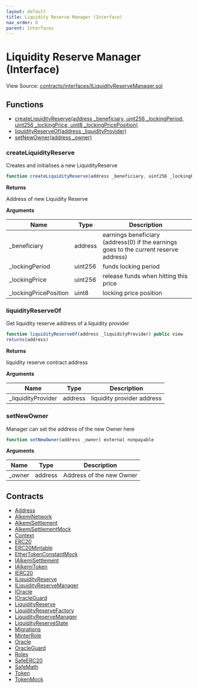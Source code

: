 ```yaml
---
layout: default
title: Liquidity Reserve Manager (Interface)
nav_order: 6
parent: Interfaces
---
```


# Liquidity Reserve Manager (Interface)

View Source: [contracts/interfaces/ILiquidityReserveManager.sol](../contracts/interfaces/ILiquidityReserveManager.sol)


## Functions

- [createLiquidityReserve(address _beneficiary, uint256 _lockingPeriod, uint256 _lockingPrice, uint8 _lockingPricePosition)](#createliquidityreserve)
- [liquidityReserveOf(address _liquidityProvider)](#liquidityreserveof)
- [setNewOwner(address _owner)](#setnewowner)

### createLiquidityReserve

Creates and initialises a new LiquidityReserve

```js
function createLiquidityReserve(address _beneficiary, uint256 _lockingPeriod, uint256 _lockingPrice, uint8 _lockingPricePosition) external nonpayable
```

**Returns**

Address of new Liquidity Reserve

**Arguments**

| Name        | Type           | Description  |
| ------------- |------------- | -----|
| _beneficiary | address | earnings beneficiary (address(0) if the earnings goes to the current reserve address) |
| _lockingPeriod | uint256 | funds locking period |
| _lockingPrice | uint256 | release funds when hitting this price |
| _lockingPricePosition | uint8 | locking price position |

### liquidityReserveOf

Get liquidity reserve address of a liquidity provider

```js
function liquidityReserveOf(address _liquidityProvider) public view
returns(address)
```

**Returns**

liquidity reserve contract address

**Arguments**

| Name        | Type           | Description  |
| ------------- |------------- | -----|
| _liquidityProvider | address | liquidity provider address |

### setNewOwner

Manager can set the address of the new Owner here

```js
function setNewOwner(address _owner) external nonpayable
```

**Arguments**

| Name        | Type           | Description  |
| ------------- |------------- | -----|
| _owner | address | Address of the new Owner |

## Contracts

* [Address](Address.md)
* [AlkemiNetwork](AlkemiNetwork.md)
* [AlkemiSettlement](AlkemiSettlement.md)
* [AlkemiSettlementMock](AlkemiSettlementMock.md)
* [Context](Context.md)
* [ERC20](ERC20.md)
* [ERC20Mintable](ERC20Mintable.md)
* [EtherTokenConstantMock](EtherTokenConstantMock.md)
* [IAlkemiSettlement](IAlkemiSettlement.md)
* [IAlkemiToken](IAlkemiToken.md)
* [IERC20](IERC20.md)
* [ILiquidityReserve](ILiquidityReserve.md)
* [ILiquidityReserveManager](ILiquidityReserveManager.md)
* [IOracle](IOracle.md)
* [IOracleGuard](IOracleGuard.md)
* [LiquidityReserve](LiquidityReserve.md)
* [LiquidityReserveFactory](LiquidityReserveFactory.md)
* [LiquidityReserveManager](LiquidityReserveManager.md)
* [LiquidityReserveState](LiquidityReserveState.md)
* [Migrations](Migrations.md)
* [MinterRole](MinterRole.md)
* [Oracle](Oracle.md)
* [OracleGuard](OracleGuard.md)
* [Roles](Roles.md)
* [SafeERC20](SafeERC20.md)
* [SafeMath](SafeMath.md)
* [Token](Token.md)
* [TokenMock](TokenMock.md)
